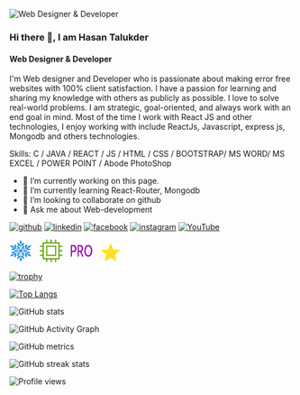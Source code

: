 
![Web Designer & Developer](https://media.licdn.com/dms/image/D4E16AQEhTMhGnbqsKQ/profile-displaybackgroundimage-shrink_350_1400/0/1691477656923?e=1697068800&v=beta&t=yAbtrwFo2kqYHfloygQSBZG7UgGDBuSMM3PiS_FEAbE)

### Hi there 👋, I am Hasan Talukder
#### Web Designer & Developer

I'm Web designer and Developer who is passionate about making error 
free websites with 100% client satisfaction. I have a passion for learning and sharing my knowledge with others as publicly as possible. I love to solve real-world problems. I am strategic, goal-oriented, and always work with an end goal in mind. Most of the time  I work with React JS and other technologies, I enjoy working with include ReactJs, Javascript, express js, Mongodb and others technologies.

Skills: C / JAVA / REACT / JS / HTML / CSS / BOOTSTRAP/ MS WORD/ MS EXCEL / POWER POINT / Abode PhotoShop 

- 🔭 I’m currently working on this page. 
- 🌱 I’m currently learning React-Router, Mongodb 
- 👯 I’m looking to collaborate on github 
- 💬 Ask me about Web-development 


[<img src='https://cdn.jsdelivr.net/npm/simple-icons@3.0.1/icons/github.svg' alt='github' height='40'>](https://github.com/HasanTalukderictian)  [<img src='https://cdn.jsdelivr.net/npm/simple-icons@3.0.1/icons/linkedin.svg' alt='linkedin' height='40'>](https://www.linkedin.com/in/https://www.linkedin.com/in/hasan-talukder-403021258//)  [<img src='https://cdn.jsdelivr.net/npm/simple-icons@3.0.1/icons/facebook.svg' alt='facebook' height='40'>](https://www.facebook.com/https://www.facebook.com/hasan.talukder.77312477)  [<img src='https://cdn.jsdelivr.net/npm/simple-icons@3.0.1/icons/instagram.svg' alt='instagram' height='40'>](https://www.instagram.com/https://l.facebook.com/l.php?u=https%3A%2F%2Finstagram.com%2Fhasan___talukder%3Futm_source%3Dqr%26igshid%3DMzNlNGNkZWQ4Mg%253D%253D%26fbclid%3DIwAR0diQTWwKiHr5Rgy20To_MvKGK-vX7VQYq-xmDLg0cF1nB2d-DbGNYJIGo&h=AT3hIPhnhVkLN-tq9fSgsEygfhUvHBk4ZG_T-vnkEsx0vb2cMpfpXhtx9Bue7wRnSS_Xvk_O11It5Vlj2bhb25KVjJAnfmU0tty6UYtPcAXPrhPixo3zNvgM19enDT2epPJlKw/)  [<img src='https://cdn.jsdelivr.net/npm/simple-icons@3.0.1/icons/youtube.svg' alt='YouTube' height='40'>](https://www.youtube.com/channel/https://www.youtube.com/@busycoder8650)  

<a href='https://archiveprogram.github.com/'><img src='https://raw.githubusercontent.com/acervenky/animated-github-badges/master/assets/acbadge.gif' width='40' height='40'></a> <a href='https://docs.github.com/en/developers'><img src='https://raw.githubusercontent.com/acervenky/animated-github-badges/master/assets/devbadge.gif' width='40' height='40'></a> <a href='https://github.com/pricing'><img src='https://raw.githubusercontent.com/acervenky/animated-github-badges/master/assets/pro.gif' width='40' height='40'></a> <a href='https://stars.github.com/'><img src='https://raw.githubusercontent.com/acervenky/animated-github-badges/master/assets/starbadge.gif' width='35' height='35'></a> 

[![trophy](https://github-profile-trophy.vercel.app/?username=HasanTalukderictian)](https://github.com/ryo-ma/github-profile-trophy)

[![Top Langs](https://github-readme-stats.vercel.app/api/top-langs/?username=HasanTalukderictian)](https://github.com/anuraghazra/github-readme-stats)

![GitHub stats](https://github-readme-stats.vercel.app/api?username=HasanTalukderictian&show_icons=true&count_private=true)  

![GitHub Activity Graph](https://activity-graph.herokuapp.com/graph?username=HasanTalukderictian)  

![GitHub metrics](https://metrics.lecoq.io/HasanTalukderictian)  

![GitHub streak stats](https://streak-stats.demolab.com/?user=HasanTalukderictian)  

![Profile views](https://gpvc.arturio.dev/HasanTalukderictian)  
